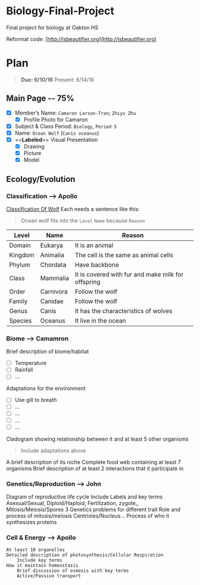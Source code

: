 # Biology-Final-Project
Final project for biology at Oakton HS

Reformat code: [http://jsbeautifier.org](http://jsbeautifier.org)

# Plan
> **Due: 6/10/16**
> Present: 6/14/16

## Main Page -- 75%
- [x] Member’s Name: `Camaron Larson-Tran`; `Zhiyu Zhu`
	- [x] Profile Photo for Camaron
- [x] Subject & Class Period: `Biology`, `Period 5`
- [x] Name: `Ocean Wolf` (`Canis oceanus`)
- [x] ==**Labeled**== Visual Presentation
	- [x] Drawing
	- [x] Picture
	- [x] Model

## Ecology/Evolution
### Classification —> Apollo
[Classification Of Wolf](https://en.wikipedia.org/wiki/Canis)
Each needs a sentence like this:
> Ocean wolf fits into the `Level` `Name` because `Reason`

|Level|Name|Reason|
|---|---|---|
|Domain|Eukarya|It is an animal|  
|Kingdom|Animalia|The cell is the same as animal cells|
|Phylum|Chordata|Have backbone|
|Class|Mammalia|It is covered with fur and make milk for offspring|
|Order|Carnivora|Follow the wolf|
|Family|Canidae|Follow the wolf|
|Genus|Canis|It has the characteristics of wolves|
|Species|Oceanus|It live in the ocean|

### Biome —> Camamron
Brief description of biome/habitat
- [ ] Temperature
- [ ] Rainfall
- [ ] …

Adaptations for the environment
- [ ] Use gill to breath
- [ ] …
- [ ] …
- [ ] …
- [ ] …

Cladogram showing relationship between it and at least 5 other organisms
> Include adaptations above

A brief description of its niche
Complete food web containing at least 7 organisms
Brief description of at least 2 interactions that it participate in

### Genetics/Reproduction —> John
Diagram of reproductive life cycle
Include Labels and key terms
 Asexual/Sexual, Diploid/Haploid, Fertilization, zygote,, Mitosis/Meiosis/Spores
3 Genetics problems for different trait
Role and process of mitosis/meiosis
	Centrioles/Nucleus…
Process of who it synthesizes proteins

### Cell & Energy —> Apollo
	At least 10 organelles
	Detailed description of photosynthesis/Cellular Respiration
		Include key terms
	How it maintain homeostasis
		Brief discussion of osmosis with key terms
		Active/Passive transport
